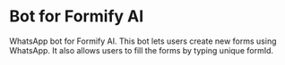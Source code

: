 # Bot for Formify AI
WhatsApp bot for Formify AI.
This bot lets users create new forms using WhatsApp. It also allows users to fill the forms by typing unique formId.